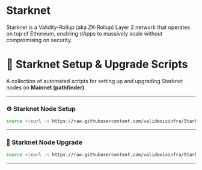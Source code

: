 # Starknet
Starknet is a Validity-Rollup (aka ZK-Rollup) Layer 2 network that operates on top of Ethereum, enabling dApps to massively scale without compromising on security.

# 🌟 Starknet Setup & Upgrade Scripts

A collection of automated scripts for setting up and upgrading Starknet nodes on **Mainnet (pathfinder)**.

---

### ⚙️ Starknet Node Setup  

~~~bash
source <(curl -s https://raw.githubusercontent.com/validexisinfra/Starknet/main/installmain.sh)
~~~

---

### 🔄 Starknet Node Upgrade 

~~~bash
source <(curl -s https://raw.githubusercontent.com/validexisinfra/Starknet/main/upgrademain.sh)
~~~

---

